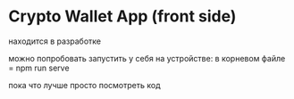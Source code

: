 
# Crypto Wallet App (front side)

находится в разработке

можно попробовать запустить у себя на устройстве: в корневом файле = npm run serve

пока что лучше просто посмотреть код
